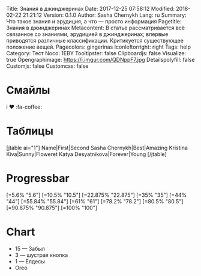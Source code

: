 Title: Знания в джинджеринах
Date: 2017-12-25 07:58:12
Modified: 2018-02-22 21:21:12
Version: 0.1.0
Author: Sasha Chernykh
Lang: ru
Summary: Что такое знания и эрудиция, а что — просто информация
Pagetitle: Знания в джинджеринах
Metacontent: В статье рассматривается всё связанное со знаниями, эрудицией в джинджеринах; впервые приводятся различные классификации. Критикуется существующее положение вещей.
Pagecolors: gingerinas
Iconleftorright: right
Tags: help
Category: Тест
Noco: 1EBY
Tooltipster: false
Clipboardjs: false
Visualize: true
Opengraphimage: https://i.imgur.com/QDNppF7.jpg
Detailspolyfill: false
Customjs: false
Customcss: false


# Смайлы

i ♥ :fa-coffee:

# Таблицы

[jtable ai="1"]
Name|First|Second
Sasha Chernykh|Best|Amazing
Kristina Kiva|Sunny|Floweret
Katya Desyatnikova|Forever|Young
[/jtable]

# Progressbar

[=5.6% "5.6"]
[=10.5% "10.5"]
[=22.875% "22.875"]
[=35% "35"]
[=44% "44"]
[=55.84% "55.84"]
[=61% "61"]
[=78.2% "78.2"]
[=80.5% "80.5"]
[=90.875% "90.875"]
[=100% "100"]

# Chart

<ul class="SashaPieChart">
  <li class="visualize" data-value="15" data-color="salmon">15 — Забыл</li>
  <li class="visualize" data-value="3" data-color="antiquewhite">3 — шустрая кнопка</li>
  <li class="visualize" data-value="2" data-color="coral">1 — Елдесы</li>
  <li class="visualize" data-value="4" data-color="papayawhip">Oreo</li>
</ul>